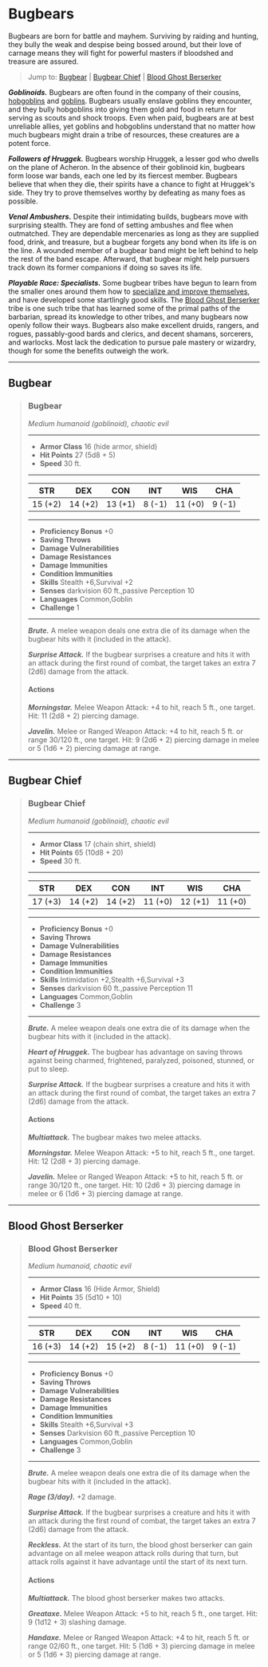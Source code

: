 # Bugbears
Bugbears are born for battle and mayhem. Surviving by raiding and hunting, they bully the weak and despise being bossed around, but their love of carnage means they will fight for powerful masters if bloodshed and treasure are assured.

> Jump to: [Bugbear](#bugbear) | [Bugbear Chief](#bugbear-chief) | [Blood Ghost Berserker](#blood-ghost-berserker)

***Goblinoids.*** Bugbears are often found in the company of their cousins, [hobgoblins](Hobgoblins.md) and [goblins](Goblins.md). Bugbears usually enslave goblins they encounter, and they bully hobgoblins into giving them gold and food in return for serving as scouts and shock troops. Even when paid, bugbears are at best unreliable allies, yet goblins and hobgoblins understand that no matter how much bugbears might drain a tribe of resources, these creatures are a potent force.

***Followers of Hruggek.*** Bugbears worship Hruggek, a lesser god who dwells on the plane of Acheron. In the absence of their goblinoid kin, bugbears form loose war bands, each one led by its fiercest member. Bugbears believe that when they die, their spirits have a chance to fight at Hruggek's side. They try to prove themselves worthy by defeating as many foes as possible.

***Venal Ambushers.*** Despite their intimidating builds, bugbears move with surprising stealth. They are fond of setting ambushes and flee when outmatched. They are dependable mercenaries as long as they are supplied food, drink, and treasure, but a bugbear forgets any bond when its life is on the line. A wounded member of a bugbear band might be left behind to help the rest of the band escape. Afterward, that bugbear might help pursuers track down its former companions if doing so saves its life.

***Playable Race: Specialists.*** Some bugbear tribes have begun to learn from the smaller ones around them how to [specialize and improve themselves](../Races/Bugbear.md), and have developed some startlingly good skills. The [Blood Ghost Berserker](#blood-ghost-berserker) tribe is one such tribe that has learned some of the primal paths of the barbarian, spread its knowledge to other tribes, and many bugbears now openly follow their ways. Bugbears also make excellent druids, rangers, and rogues, passably-good bards and clerics, and decent shamans, sorcerers, and warlocks. Most lack the dedication to pursue pale mastery or wizardry, though for some the benefits outweigh the work.

---

## Bugbear

>### Bugbear
>*Medium humanoid (goblinoid), chaotic evil*
>___
>- **Armor Class** 16 (hide armor, shield)
>- **Hit Points** 27 (5d8 + 5)
>- **Speed** 30 ft.
>___
>|**STR**|**DEX**|**CON**|**INT**|**WIS**|**CHA**|
>|:---:|:---:|:---:|:---:|:---:|:---:|
>|15 (+2)|14 (+2)|13 (+1)|8 (-1)|11 (+0)|9 (-1)|
>
>___
>- **Proficiency Bonus** +0
>- **Saving Throws** 
>- **Damage Vulnerabilities** 
>- **Damage Resistances** 
>- **Damage Immunities** 
>- **Condition Immunities** 
>- **Skills** Stealth +6,Survival +2
>- **Senses** darkvision 60 ft.,passive Perception 10
>- **Languages** Common,Goblin
>- **Challenge** 1
>___
>***Brute.*** A melee weapon deals one extra die of its damage when the bugbear hits with it (included in the attack).
>
>***Surprise Attack.*** If the bugbear surprises a creature and hits it with an attack during the first round of combat, the target takes an extra 7 (2d6) damage from the attack.
>
>#### Actions
>***Morningstar.*** Melee Weapon Attack: +4 to hit, reach 5 ft., one target. Hit: 11 (2d8 + 2) piercing damage.
>
>***Javelin.*** Melee or Ranged Weapon Attack: +4 to hit, reach 5 ft. or range 30/120 ft., one target. Hit: 9 (2d6 + 2) piercing damage in melee or 5 (1d6 + 2) piercing damage at range.
>

---

## Bugbear Chief

>### Bugbear Chief
>*Medium humanoid (goblinoid), chaotic evil*
>___
>- **Armor Class** 17 (chain shirt, shield)
>- **Hit Points** 65 (10d8 + 20)
>- **Speed** 30 ft.
>___
>|**STR**|**DEX**|**CON**|**INT**|**WIS**|**CHA**|
>|:---:|:---:|:---:|:---:|:---:|:---:|
>|17 (+3)|14 (+2)|14 (+2)|11 (+0)|12 (+1)|11 (+0)|
>
>___
>- **Proficiency Bonus** +0
>- **Saving Throws** 
>- **Damage Vulnerabilities** 
>- **Damage Resistances** 
>- **Damage Immunities** 
>- **Condition Immunities** 
>- **Skills** Intimidation +2,Stealth +6,Survival +3
>- **Senses** darkvision 60 ft.,passive Perception 11
>- **Languages** Common,Goblin
>- **Challenge** 3
>___
>***Brute.*** A melee weapon deals one extra die of its damage when the bugbear hits with it (included in the attack).
>
>***Heart of Hruggek.*** The bugbear has advantage on saving throws against being charmed, frightened, paralyzed, poisoned, stunned, or put to sleep.
>
>***Surprise Attack.*** If the bugbear surprises a creature and hits it with an attack during the first round of combat, the target takes an extra 7 (2d6) damage from the attack.
>
>#### Actions
>***Multiattack.*** The bugbear makes two melee attacks.
>
>***Morningstar.*** Melee Weapon Attack: +5 to hit, reach 5 ft., one target. Hit: 12 (2d8 + 3) piercing damage.
>
>***Javelin.*** Melee or Ranged Weapon Attack: +5 to hit, reach 5 ft. or range 30/120 ft., one target. Hit: 10 (2d6 + 3) piercing damage in melee or 6 (1d6 + 3) piercing damage at range.
>

---

## Blood Ghost Berserker

>### Blood Ghost Berserker
>*Medium humanoid, chaotic evil*
>___
>- **Armor Class** 16 (Hide Armor, Shield)
>- **Hit Points** 35 (5d10 + 10)
>- **Speed** 40 ft.
>___
>|**STR**|**DEX**|**CON**|**INT**|**WIS**|**CHA**|
>|:---:|:---:|:---:|:---:|:---:|:---:|
>|16 (+3)|14 (+2)|15 (+2)|8 (-1)|11 (+0)|9 (-1)|
>
>___
>- **Proficiency Bonus** +0
>- **Saving Throws** 
>- **Damage Vulnerabilities** 
>- **Damage Resistances** 
>- **Damage Immunities** 
>- **Condition Immunities** 
>- **Skills** Stealth +6,Survival +3
>- **Senses** Darkvision 60 ft.,passive Perception 10
>- **Languages** Common,Goblin
>- **Challenge** 3
>___
>***Brute.*** A melee weapon deals one extra die of its damage when the bugbear hits with it (included in the attack).
>
>***Rage (3/day).*** +2 damage.
>
>***Surprise Attack.*** If the bugbear surprises a creature and hits it with an attack during the first round of combat, the target takes an extra 7 (2d6) damage from the attack.
>
>***Reckless.*** At the start of its turn, the blood ghost berserker can gain advantage on all melee weapon attack rolls during that turn, but attack rolls against it have advantage until the start of its next turn.
>
>#### Actions
>***Multiattack.*** The blood ghost berserker makes two attacks.
>
>***Greataxe.*** Melee Weapon Attack: +5 to hit, reach 5 ft., one target. Hit: 9 (1d12 + 3) slashing damage.
>
>***Handaxe.*** Melee or Ranged Weapon Attack: +4 to hit, reach 5 ft. or range 02/60 ft., one target. Hit: 5 (1d6 + 3) piercing damage in melee or 5 (1d6 + 3) piercing damage at range.
>
